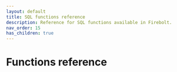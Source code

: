 ```yaml
---
layout: default
title: SQL functions reference
description: Reference for SQL functions available in Firebolt.
nav_order: 15
has_children: true
---
```


# Functions reference
